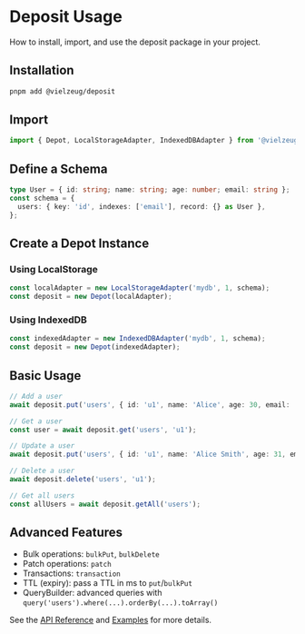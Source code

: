 # Deposit Usage

How to install, import, and use the deposit package in your project.

## Installation

```sh
pnpm add @vielzeug/deposit
```

## Import

```ts
import { Depot, LocalStorageAdapter, IndexedDBAdapter } from '@vielzeug/deposit';
```

## Define a Schema

```ts
type User = { id: string; name: string; age: number; email: string };
const schema = {
  users: { key: 'id', indexes: ['email'], record: {} as User },
};
```

## Create a Depot Instance

### Using LocalStorage

```ts
const localAdapter = new LocalStorageAdapter('mydb', 1, schema);
const deposit = new Depot(localAdapter);
```

### Using IndexedDB

```ts
const indexedAdapter = new IndexedDBAdapter('mydb', 1, schema);
const deposit = new Depot(indexedAdapter);
```

## Basic Usage

```ts
// Add a user
await deposit.put('users', { id: 'u1', name: 'Alice', age: 30, email: 'alice@example.com' });

// Get a user
const user = await deposit.get('users', 'u1');

// Update a user
await deposit.put('users', { id: 'u1', name: 'Alice Smith', age: 31, email: 'alice@example.com' });

// Delete a user
await deposit.delete('users', 'u1');

// Get all users
const allUsers = await deposit.getAll('users');
```

## Advanced Features

- Bulk operations: `bulkPut`, `bulkDelete`
- Patch operations: `patch`
- Transactions: `transaction`
- TTL (expiry): pass a TTL in ms to `put`/`bulkPut`
- QueryBuilder: advanced queries with `query('users').where(...).orderBy(...).toArray()`

See the [API Reference](./api.md) and [Examples](./examples.md) for more details.
